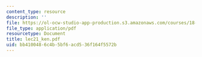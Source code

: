 ```yaml
---
content_type: resource
description: ''
file: https://ol-ocw-studio-app-production.s3.amazonaws.com/courses/18-366-random-walks-and-diffusion-fall-2006/bb4100486c4b5bf6acd536f164f5572b_lec21_ken.pdf
file_type: application/pdf
resourcetype: Document
title: lec21_ken.pdf
uid: bb410048-6c4b-5bf6-acd5-36f164f5572b
---
```

